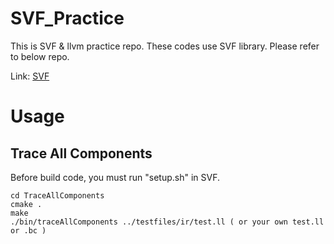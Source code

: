 # SVF_Practice

This is SVF & llvm practice repo. These codes use SVF library. Please refer to below repo.

Link: [SVF](https://github.com/SVF-tools/SVF)


# Usage
## Trace All Components
Before build code, you must run "setup.sh" in SVF.
```
cd TraceAllComponents
cmake .
make
./bin/traceAllComponents ../testfiles/ir/test.ll ( or your own test.ll or .bc )
```
